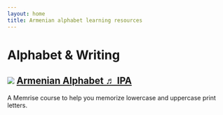```yaml
---
layout: home
title: Armenian alphabet learning resources
---
```


# Alphabet & Writing

## ![](https://www.memrise.com/hubfs/memrise-flavicon.png) [Armenian Alphabet ♬ IPA](https://app.memrise.com/course/69687/armenian-alphabet-ipa)
A Memrise course to help you memorize lowercase and uppercase print letters.
